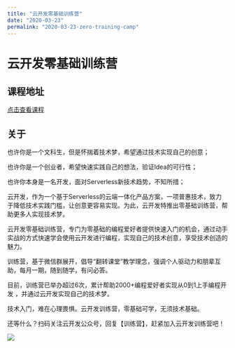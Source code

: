 ```yaml
---
title: "云开发零基础训练营"
date: "2020-03-23"
permalink: "2020-03-23-zero-training-camp"
---
```


# 云开发零基础训练营

## 课程地址

[点击查看课程](https://club.cloudbase.net/handbook/)

## 关于

也许你是一个文科生，但是怀揣着技术梦，希望通过技术实现自己的创意；

也许你是一个创业者，希望快速实践自己的想法，验证Idea的可行性；

也许你本身是一名开发，面对Serverless新技术趋势，不知所措；

云开发，作为一个基于Serverless的云端一体化产品方案，一项普惠技术，致力于降低技术实践门槛，让创意更容易实现。为此，云开发特推出零基础训练营，帮助更多人实现技术梦。

云开发零基础训练营，专门为零基础的编程爱好者提供快速入门的机会，通过动手实战的方式快速学会使用云开发进行编程，实现自己的技术创意，享受技术创造的魅力。

训练营，基于微信群展开，倡导“翻转课堂”教学理念，强调个人驱动力和朋辈互助，每月一期，随到随学，有问必答。

目前，训练营已举办超过6次，累计帮助2000+编程爱好者实现从0到1上手编程开发 ，并通过云开发实现自己的技术梦。

技术入门，难在心理畏惧。云开发训练营，零基础可学，无须技术基础。

还等什么？扫码关注云开发公众号，回复【训练营】，赶紧加入云开发训练营吧！


![](/qrcode.png)
